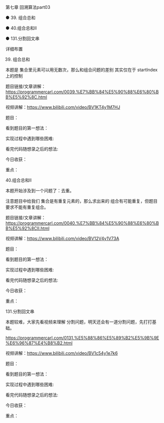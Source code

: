 第七章 回溯算法part03

● 39. 组合总和

● 40.组合总和II

● 131.分割回文串

 详细布置 

 39. 组合总和 

本题是 集合里元素可以用无数次，那么和组合问题的差别 其实仅在于 startIndex上的控制

题目链接/文章讲解：https://programmercarl.com/0039.%E7%BB%84%E5%90%88%E6%80%BB%E5%92%8C.html 

视频讲解：https://www.bilibili.com/video/BV1KT4y1M7HJ  

题目：

看到题目的第一想法：

实现过程中遇到哪些困难: 

看完代码随想录之后的想法:

今日收获：

重点：

 40.组合总和II 

本题开始涉及到一个问题了：去重。

注意题目中给我们 集合是有重复元素的，那么求出来的 组合有可能重复，但题目要求不能有重复组合。 

题目链接/文章讲解：https://programmercarl.com/0040.%E7%BB%84%E5%90%88%E6%80%BB%E5%92%8CII.html   

视频讲解：https://www.bilibili.com/video/BV12V4y1V73A

题目：

看到题目的第一想法：

实现过程中遇到哪些困难: 

看完代码随想录之后的想法:

今日收获：

重点：

 131.分割回文串  

本题较难，大家先看视频来理解 分割问题，明天还会有一道分割问题，先打打基础。 

https://programmercarl.com/0131.%E5%88%86%E5%89%B2%E5%9B%9E%E6%96%87%E4%B8%B2.html  

视频讲解：https://www.bilibili.com/video/BV1c54y1e7k6  

题目：

看到题目的第一想法：

实现过程中遇到哪些困难: 

看完代码随想录之后的想法:

今日收获：

重点：
